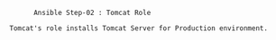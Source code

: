 	      Ansible Step-02 : Tomcat Role
	  
    Tomcat's role installs Tomcat Server for Production environment.
